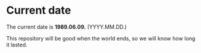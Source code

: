 # Current date

The current date is **1989.06.09.** (YYYY.MM.DD.)

This repository will be good when the world ends, so we will know how long it lasted.